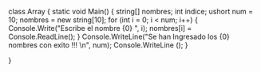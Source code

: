 class Array
    {
        static void Main()
        {
            string[] nombres;
            int indice;
            ushort num = 10;
            nombres = new string[10];
            for (int i = 0; i < num; i++)
            {
                Console.Write("Escribe el nombre {0} ", i);
                nombres[i] = Console.ReadLine();
            }
            Console.WriteLine("Se han Ingresado los {0} nombres con exito !!! \n", num);
	     Console.WriteLine ();
   }

}
